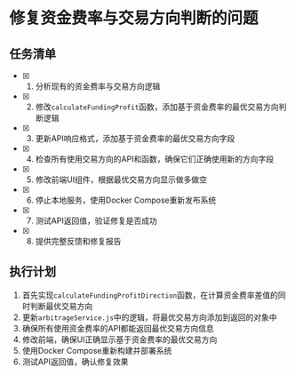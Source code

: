 # 修复资金费率与交易方向判断的问题

## 任务清单

- [x] 1. 分析现有的资金费率与交易方向逻辑
- [x] 2. 修改`calculateFundingProfit`函数，添加基于资金费率的最优交易方向判断逻辑
- [x] 3. 更新API响应格式，添加基于资金费率的最优交易方向字段
- [x] 4. 检查所有使用交易方向的API和函数，确保它们正确使用新的方向字段
- [x] 5. 修改前端UI组件，根据最优交易方向显示做多做空
- [x] 6. 停止本地服务，使用Docker Compose重新发布系统
- [x] 7. 测试API返回值，验证修复是否成功
- [x] 8. 提供完整反馈和修复报告

## 执行计划

1. 首先实现`calculateFundingProfitDirection`函数，在计算资金费率差值的同时判断最优交易方向
2. 更新`arbitrageService.js`中的逻辑，将最优交易方向添加到返回的对象中
3. 确保所有使用资金费率的API都能返回最优交易方向信息
4. 修改前端，确保UI正确显示基于资金费率的最优交易方向
5. 使用Docker Compose重新构建并部署系统
6. 测试API返回值，确认修复效果